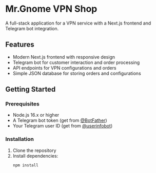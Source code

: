 # Mr.Gnome VPN Shop

A full-stack application for a VPN service with a Next.js frontend and Telegram bot integration.

## Features

- Modern Next.js frontend with responsive design
- Telegram bot for customer interaction and order processing
- API endpoints for VPN configurations and orders
- Simple JSON database for storing orders and configurations

## Getting Started

### Prerequisites

- Node.js 16.x or higher
- A Telegram bot token (get from [@BotFather](https://t.me/BotFather))
- Your Telegram user ID (get from [@userinfobot](https://t.me/userinfobot))

### Installation

1. Clone the repository
2. Install dependencies:
   ```bash
   npm install

